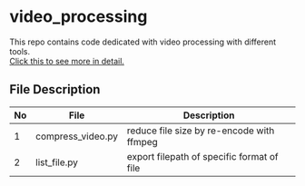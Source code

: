 # video_processing

This repo contains code dedicated with video processing with different tools.<br>
[Click this to see more in detail.](https://github.com/belongtothenight/video_processing/tree/main/src/video)

## File Description

| No  | File              | Description                                |
| --- | ----------------- | ------------------------------------------ |
| 1   | compress_video.py | reduce file size by re-encode with ffmpeg  |
| 2   | list_file.py      | export filepath of specific format of file |
